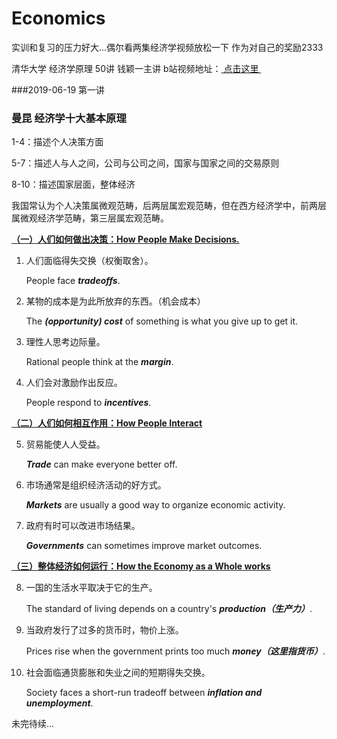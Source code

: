 # Economics

实训和复习的压力好大...偶尔看两集经济学视频放松一下 作为对自己的奖励2333

清华大学 经济学原理 50讲 钱颖一主讲 b站视频地址：<a href="https://www.bilibili.com/video/av34797837/?p=1"> 点击这里 </a>



###2019-06-19 第一讲

### 曼昆 经济学十大基本原理

1-4：描述个人决策方面

5-7：描述人与人之间，公司与公司之间，国家与国家之间的交易原则

8-10：描述国家层面，整体经济

我国常认为个人决策属微观范畴，后两层属宏观范畴，但在西方经济学中，前两层属微观经济学范畴，第三层属宏观范畴。

**<u>（一）人们如何做出决策：How People Make Decisions.</u>**

1. 人们面临得失交换（权衡取舍）。

   People face ***tradeoffs***.

2. 某物的成本是为此所放弃的东西。（机会成本）

   The ***(opportunity) cost*** of something is what you give up to get it.

3. 理性人思考边际量。

   Rational people think at the ***margin***.

4. 人们会对激励作出反应。

   People respond to ***incentives***.

**<u>（二）人们如何相互作用：How People Interact</u>**

5. 贸易能使人人受益。

   ***Trade*** can make everyone better off.

6. 市场通常是组织经济活动的好方式。

   ***Markets*** are usually a good way to organize economic activity.

7. 政府有时可以改进市场结果。

   ***Governments*** can sometimes improve market outcomes.

<u>**（三）整体经济如何运行：How the Economy as a Whole works**</u>

8. 一国的生活水平取决于它的生产。

   The standard of living depends on a country's ***production（生产力）***.

9. 当政府发行了过多的货币时，物价上涨。

   Prices rise when the government prints too much ***money（这里指货币）***.

10. 社会面临通货膨胀和失业之间的短期得失交换。

    Society faces a short-run tradeoff between ***inflation and unemployment***.



未完待续...



